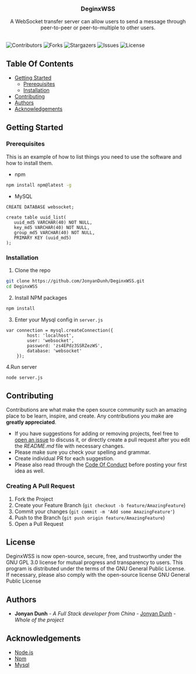<p align="center">
  <h3 align="center">DeginxWSS</h3>

  <p align="center">
    A WebSocket transfer server can allow users to send a message through peer-to-peer or peer-to-multiple to other users.
    <br/>
    <br/>
  </p>
 
![Contributors](https://img.shields.io/github/contributors/jonyandunh/DeginxWSS?color=dark-green) ![Forks](https://img.shields.io/github/forks/jonyandunh/DeginxWSS?style=social) ![Stargazers](https://img.shields.io/github/stars/jonyandunh/DeginxWSS?style=social) ![Issues](https://img.shields.io/github/issues/jonyandunh/DeginxWSS)  ![License](https://img.shields.io/github/stars/jonyandunh/DeginxWSS) 

## Table Of Contents

* [Getting Started](#getting-started)
  * [Prerequisites](#prerequisites)
  * [Installation](#installation)
* [Contributing](#contributing)
* [Authors](#authors)
* [Acknowledgements](#acknowledgements)

## Getting Started


### Prerequisites

This is an example of how to list things you need to use the software and how to install them.

* npm

```sh
npm install npm@latest -g
```
* MySQL
```
CREATE DATABASE websocket;

create table uuid_list(
   uuid_md5 VARCHAR(40) NOT NULL,
   key_md5 VARCHAR(40) NOT NULL,
   group_md5 VARCHAR(40) NOT NULL,
   PRIMARY KEY (uuid_md5)
);
```

### Installation

1. Clone the repo

```sh
git clone https://github.com/JonyanDunh/DeginxWSS.git
cd DeginxWSS
```

2. Install NPM packages

```sh
npm install
```

3. Enter your Mysql config in `server.js`

```JS
var connection = mysql.createConnection({
        host: 'localhost',
        user: 'websocket',
        password: 'zs4EPdz3SSRZezWS',
        database: 'websocket'
    });
```
4.Run server
```sh
node server.js
```

## Contributing

Contributions are what make the open source community such an amazing place to be learn, inspire, and create. Any contributions you make are **greatly appreciated**.
* If you have suggestions for adding or removing projects, feel free to [open an issue](https://github.com/jonyandunh/DeginxWSS/issues/new) to discuss it, or directly create a pull request after you edit the *README.md* file with necessary changes.
* Please make sure you check your spelling and grammar.
* Create individual PR for each suggestion.
* Please also read through the [Code Of Conduct](https://github.com/jonyandunh/DeginxWSS/blob/main/CODE_OF_CONDUCT.md) before posting your first idea as well.

### Creating A Pull Request

1. Fork the Project
2. Create your Feature Branch (`git checkout -b feature/AmazingFeature`)
3. Commit your changes (`git commit -m 'Add some AmazingFeature'`)
4. Push to the Branch (`git push origin feature/AmazingFeature`)
5. Open a Pull Request

## License

DeginxWSS is now open-source, secure, free, and trustworthy under the GNU GPL 3.0 license for mutual progress and transparency to users. This program is distributed under the terms of the GNU General Public License. If necessary, please also comply with the open-source license GNU General Public License

## Authors

* **Jonyan Dunh** - *A Full Stack developer from China* - [Jonyan Dunh](https://twitter.com/JonyanDunh) - *Whole of the project*

## Acknowledgements

* [Node.js](https://nodejs.org/en/)
* [Npm](https://www.npmjs.com/)
* [Mysql](https://www.mysql.com/)

